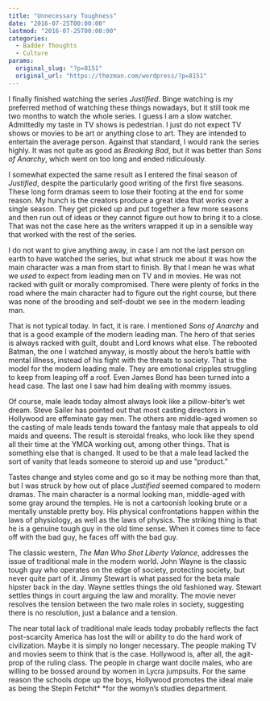 ```yaml
---
title: "Unnecessary Toughness"
date: "2016-07-25T00:00:00"
lastmod: "2016-07-25T00:00:00"
categories:
  - Badder Thoughts
  - Culture
params:
  original_slug: "?p=8151"
  original_url: "https://thezman.com/wordpress/?p=8151"
---
```


I finally finished watching the series *Justified*. Binge watching is my
preferred method of watching these things nowadays, but it still took me
two months to watch the whole series. I guess I am a slow watcher.
Admittedly my taste in TV shows is pedestrian. I just do not expect TV
shows or movies to be art or anything close to art. They are intended to
entertain the average person. Against that standard, I would rank the
series highly. It was not quite as good as *Breaking Bad*, but it was
better than *Sons of Anarchy*, which went on too long and ended
ridiculously.

I somewhat expected the same result as I entered the final season of
*Justified*, despite the particularly good writing of the first five
seasons. These long form dramas seem to lose their footing at the end
for some reason. My hunch is the creators produce a great idea that
works over a single season. They get picked up and put together a few
more seasons and then run out of ideas or they cannot figure out how to
bring it to a close. That was not the case here as the writers wrapped
it up in a sensible way that worked with the rest of the series.

I do not want to give anything away, in case I am not the last person on
earth to have watched the series, but what struck me about it was how
the main character was a man from start to finish. By that I mean he was
what we *used* to expect from leading men on TV and in movies. He was
not racked with guilt or morally compromised. There were plenty of forks
in the road where the main character had to figure out the right course,
but there was none of the brooding and self-doubt we see in the modern
leading man.

That is not typical today. In fact, it is rare. I mentioned *Sons of
Anarchy* and that is a good example of the modern leading man. The hero
of that series is always racked with guilt, doubt and Lord knows what
else. The rebooted Batman, the one I watched anyway, is mostly about the
hero’s battle with mental illness, instead of his fight with the threats
to society. That is the model for the modern leading male. They are
emotional cripples struggling to keep from leaping off a roof. Even
James Bond has been turned into a head case. The last one I saw had him
dealing with mommy issues.

Of course, male leads today almost always look like a pillow-biter’s wet
dream. Steve Sailer has pointed out that most casting directors in
Hollywood are effeminate gay men. The others are middle-aged women so
the casting of male leads tends toward the fantasy male that appeals to
old maids and queens. The result is steroidal freaks, who look like they
spend all their time at the YMCA working out, among other things. That
is something else that is changed. It used to be that a male lead lacked
the sort of vanity that leads someone to steroid up and use “product.”

Tastes change and styles come and go so it may be nothing more than
that, but I was struck by how out of place *Justified* seemed compared
to modern dramas. The main character is a normal looking man,
middle-aged with some gray around the temples. He is not a cartoonish
looking brute or a mentally unstable pretty boy. His physical
confrontations happen within the laws of physiology, as well as the laws
of physics. The striking thing is that he is a genuine tough guy in the
old time sense. When it comes time to face off with the bad guy, he
faces off with the bad guy.

The classic western, *The Man Who Shot Liberty Valance*, addresses the
issue of traditional male in the modern world. John Wayne is the classic
tough guy who operates on the edge of society, protecting society, but
never quite part of it. Jimmy Stewart is what passed for the beta male
hipster back in the day. Wayne settles things the old fashioned way.
Stewart settles things in court arguing the law and morality. The movie
never resolves the tension between the two male roles in society,
suggesting there is no resolution, just a balance and a tension.

The near total lack of traditional male leads today probably reflects
the fact post-scarcity America has lost the will or ability to do the
hard work of civilization. Maybe it is simply no longer necessary. The
people making TV and movies seem to think that is the case. Hollywood
is, after all, the agit-prop of the ruling class. The people in charge
want docile males, who are willing to be bossed around by women in Lycra
jumpsuits. For the same reason the schools dope up the boys, Hollywood
promotes the ideal male as being the Stepin Fetchit* *for the womyn’s
studies department.
